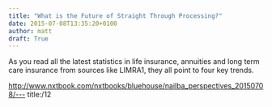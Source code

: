 ```yaml
---
title: "What is the Future of Straight Through Processing?"
date: 2015-07-08T13:35:20+0100
author: matt
draft: True
---
```

As you read all the latest statistics in life insurance, annuities and long term care insurance from sources like LIMRA1, they all point to four key trends.

http://www.nxtbook.com/nxtbooks/bluehouse/nailba_perspectives_20150708/---
title:/12
